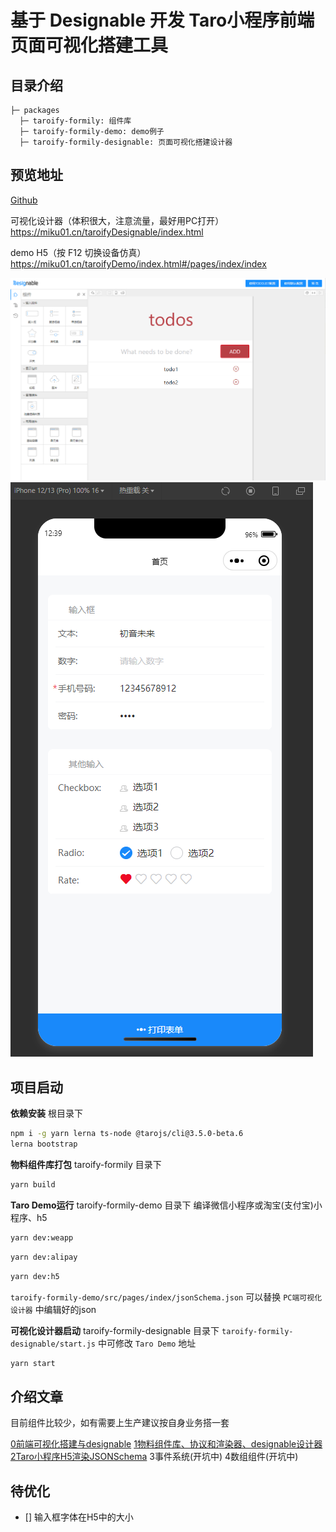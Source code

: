# 基于 Designable 开发 Taro小程序前端页面可视化搭建工具

## 目录介绍

```
├─ packages
  ├─ taroify-formily: 组件库
  ├─ taroify-formily-demo: demo例子
  ├─ taroify-formily-designable: 页面可视化搭建设计器
```

## 预览地址

[Github](https://github.com/weilaiqishi/lowcode-designable-taro-react.git)

可视化设计器（体积很大，注意流量，最好用PC打开） <https://miku01.cn/taroifyDesignable/index.html>

demo H5（按 F12 切换设备仿真） <https://miku01.cn/taroifyDemo/index.html#/pages/index/index>

![taroify-formily-designable](./showImage/taroify-formily-designable.png)
![taroify-formily-demo-weapp](./showImage/taroify-formily-demo-weapp.png)

## 项目启动

**依赖安装**
根目录下

```bash
npm i -g yarn lerna ts-node @tarojs/cli@3.5.0-beta.6
lerna bootstrap
```

**物料组件库打包**
taroify-formily 目录下

```bash
yarn build
```

**Taro Demo运行**
taroify-formily-demo 目录下
编译微信小程序或淘宝(支付宝)小程序、h5

```bash
yarn dev:weapp
```

```bash
yarn dev:alipay
```

```bash
yarn dev:h5
```

`taroify-formily-demo/src/pages/index/jsonSchema.json`
可以替换 `PC端可视化设计器` 中编辑好的json

**可视化设计器启动**
taroify-formily-designable 目录下
`taroify-formily-designable/start.js` 中可修改 `Taro Demo` 地址

```bash
yarn start
```

## 介绍文章

目前组件比较少，如有需要上生产建议按自身业务搭一套

[0前端可视化搭建与designable](./article/0%E5%89%8D%E7%AB%AF%E5%8F%AF%E8%A7%86%E5%8C%96%E6%90%AD%E5%BB%BA%E4%B8%8Edesignable.md)
[1物料组件库、协议和渲染器、designable设计器](./article/1%E7%89%A9%E6%96%99%E7%BB%84%E4%BB%B6%E5%BA%93%E3%80%81%E5%8D%8F%E8%AE%AE%E5%92%8C%E6%B8%B2%E6%9F%93%E5%99%A8%E3%80%81designable%E8%AE%BE%E8%AE%A1%E5%99%A8.md)
[2Taro小程序H5渲染JSONSchema](./article/2Taro%E5%B0%8F%E7%A8%8B%E5%BA%8FH5%E6%B8%B2%E6%9F%93JSONSchema.md)
3事件系统(开坑中)
4数组组件(开坑中)

## 待优化

- [] 输入框字体在H5中的大小
